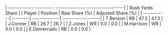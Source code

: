 | :------------ :--------- :-------------- :------------------|
|                       Rush Yards Share                      |
| Player      | Position | Raw Share (%) | Adjusted Share (%) |
| :-----------| :--------| :-------------| :------------------|
| T.Benson    | RB       | 47.3          | 47.3               |
| J.Conner    | RB       | 26.7          | 26.7               |
| Z.Jones     | WR       | 0.0           | 0.0                |
| M.Harrison  | WR       | 0.0           | 0.0                |
| E.Demercado | RB       | 0.0           | 0.0                |